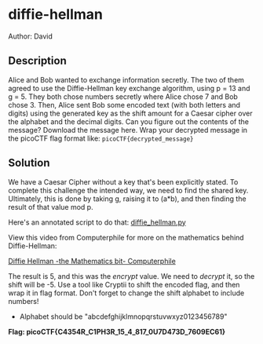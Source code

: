 # diffie-hellman

Author: David

## Description

Alice and Bob wanted to exchange information secretly. The two of them agreed to use the Diffie-Hellman key exchange algorithm, using p = 13 and g = 5. They both chose numbers secretly where Alice chose 7 and Bob chose 3. Then, Alice sent Bob some encoded text (with both letters and digits) using the generated key as the shift amount for a Caesar cipher over the alphabet and the decimal digits. Can you figure out the contents of the message?
Download the message here.
Wrap your decrypted message in the picoCTF flag format like: `picoCTF{decrypted_message}`

## Solution

We have a Caesar Cipher without a key that's been explicitly stated. To complete this challenge the intended way, we need to find the shared key. Ultimately, this is done by taking g, raising it to (a*b), and then finding the result of that value mod p.

Here's an annotated script to do that:
[diffie_hellman.py](scripts/diffie_hellman.py)

View this video from Computerphile for more on the mathematics behind Diffie-Hellman:

[Diffie Hellman -the Mathematics bit- Computerphile](https://www.youtube.com/watch?v=Yjrfm_oRO0w)

The result is 5, and this was the *encrypt* value. We need to *decrypt* it, so the shift will be -5. Use a tool like Cryptii to shift the encoded flag, and then wrap it in flag format. Don't forget to change the shift alphabet to include numbers!
* Alphabet should be "abcdefghijklmnopqrstuvwxyz0123456789"

**Flag: picoCTF{C4354R_C1PH3R_15_4_817_0U7D473D_7609EC61}**
